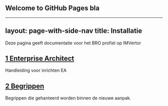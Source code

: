 ## Welcome to GitHub Pages bla

---
layout: page-with-side-nav
title: Installatie
---
Deze pagina geeft documentatie voor het BRO profiel op IMVertor  

## [1 Enterprise Architect](./Handleiding+Enterprise+Architect+en+profielen.html)

Handleiding voor inrichten EA

## [2 Begrippen](./Begrippen.md)

Begrippen die gehanteerd worden binnen de nieuwe aanpak.


